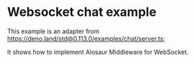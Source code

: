 # Websocket chat example

This example is an adapter from
https://deno.land/std@0.113.0/examples/chat/server.ts;

It shows how to implement Alosaur Middleware for WebSocket.
